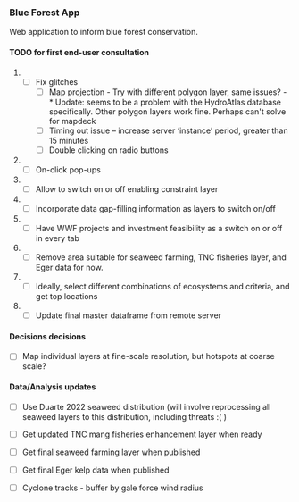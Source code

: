 ### Blue Forest App

Web application to inform blue forest conservation.

#### TODO for first end-user consultation

1. - [ ] Fix glitches
      - [ ]	Map projection
              - Try with different polygon layer, same issues?
              -* Update: seems to be a problem with the HydroAtlas database specifically. Other polygon layers work fine. Perhaps can't solve for mapdeck
      - [ ] Timing out issue – increase server ‘instance’ period, greater than 15 minutes
      - [ ] Double clicking on radio buttons
 
2. - [ ] On-click pop-ups

3. - [ ] Allow to switch on or off enabling constraint layer

4. - [ ] Incorporate data gap-filling information as layers to switch on/off

5. - [ ] Have WWF projects and investment feasibility as a switch on or off in every tab

6. - [ ] Remove area suitable for seaweed farming, TNC fisheries layer, and Eger data for now.

7. - [ ] Ideally, select different combinations of ecosystems and criteria, and get top locations

8. - [ ] Update final master dataframe from remote server

#### Decisions decisions

- [ ] Map individual layers at fine-scale resolution, but hotspots at coarse scale? 

#### Data/Analysis updates 

- [ ] Use Duarte 2022 seaweed distribution (will involve reprocessing all seaweed layers to this distribution, including threats :( )
- [ ] Get updated TNC mang fisheries enhancement layer when ready
- [ ] Get final seaweed farming layer when published
- [ ] Get final Eger kelp data when published
- [ ] Cyclone tracks - buffer by gale force wind radius

